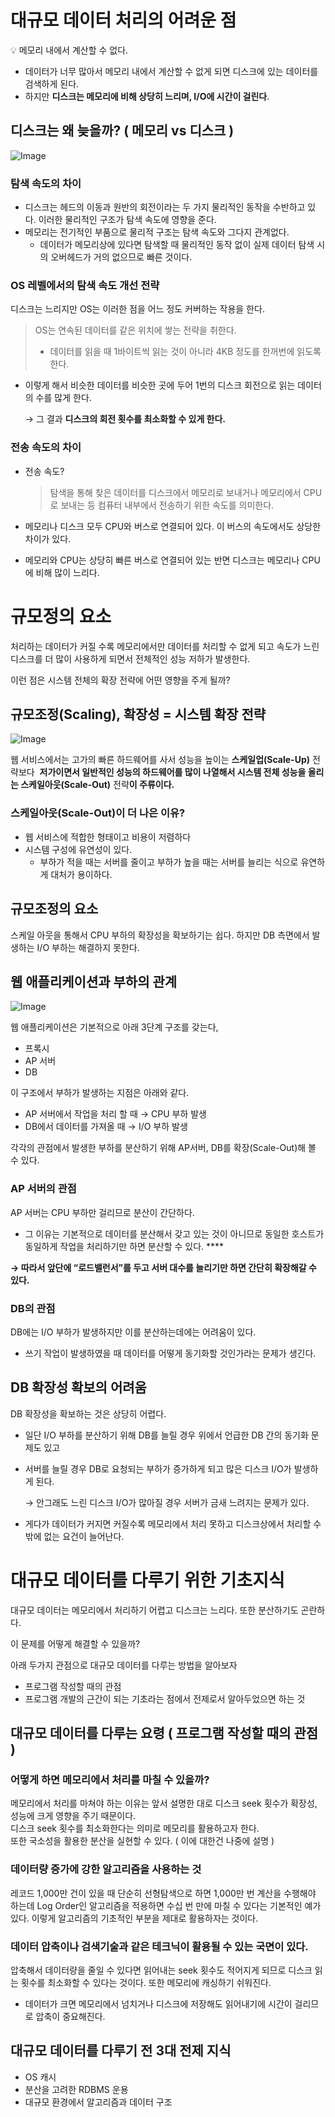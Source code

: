 # 대규모 데이터 처리의 어려운 점

<aside>
💡 메모리 내에서 계산할 수 없다.
</aside>

- 데이터가 너무 많아서 메모리 내에서 계산할 수 없게 되면 디스크에 있는 데이터를 검색하게 된다.
- 하지만 **디스크는 메모리에 비해 상당히 느리며, I/O에 시간이 걸린다**.

## 디스크는 왜 늦을까? ( 메모리  vs 디스크 )

![Image](https://github.com/user-attachments/assets/ec7d3427-5612-4086-8f1e-24d15f828623)

### **탐색 속도의 차이**

- 디스크는 헤드의 이동과 원반의 회전이라는 두 가지 물리적인 동작을 수반하고 있다.
  이러한 물리적인 구조가 탐색 속도에 영향을 준다.
- 메모리는 전기적인 부품으로 물리적 구조는 탐색 속도와 그다지 관계없다.
    - 데이터가 메모리상에 있다면 탐색할 때 물리적인 동작 없이 실제 데이터 탐색 시의 오버헤드가 거의 없으므로 빠른 것이다.

### **OS 레벨에서의 탐색 속도 개선 전략**

디스크는 느리지만 OS는 이러한 점을 어느 정도 커버하는 작용을 한다.

> OS는 연속된 데이터를 같은 위치에 쌓는 전략을 취한다.
>
> - 데이터를 읽을 때 1바이트씩 읽는 것이 아니라 4KB 정도를 한꺼번에 읽도록 한다.
- 이렇게 해서 비슷한 데이터를 비슷한 곳에 두어 1번의 디스크 회전으로 읽는 데이터의 수를 많게 한다.

  → 그 결과 **디스크의 회전 횟수를 최소화할 수 있게 한다.**


### **전송 속도의 차이**

- 전송 속도?

  > 탐색을 통해 찾은 데이터를 디스크에서 메모리로 보내거나 메모리에서 CPU로 보내는 등
  컴퓨터 내부에서 전송하기 위한 속도를 의미한다.

- 메모리나 디스크 모두 CPU와 버스로 연결되어 있다. 이 버스의 속도에서도 상당한 차이가 있다.
- 메모리와 CPU는 상당히 빠른 버스로 연결되어 있는 반면
  디스크는 메모리나 CPU에 비해 많이 느리다.

# 규모정의 요소

처리하는 데이터가 커질 수록 메모리에서만 데이터를 처리할 수 없게 되고
속도가 느린 디스크를 더 많이 사용하게 되면서 전체적인 성능 저하가 발생한다.

이런 점은 시스템 전체의 확장 전략에 어떤 영향을 주게 될까?

## 규모조정(Scaling), 확장성 = 시스템 확장 전략

![Image](https://github.com/user-attachments/assets/d683f322-3c09-44bf-8869-4b6c6afdb72f)

웹 서비스에서는 고가의 빠른 하드웨어를 사서 성능을 높이는 **스케일업(Scale-Up)** 전략보다 
**저가이면서 일반적인 성능의 하드웨어를 많이 나열해서 시스템 전체 성능을 올리는 스케일아웃(Scale-Out)** 전략**이 주류이다.**

### 스케일아웃(Scale-Out)이 더 나은 이유?

- 웹 서비스에 적합한 형태이고 비용이 저렴하다
- 시스템 구성에 유연성이 있다.
    - 부하가 적을 때는 서버를 줄이고
      부하가 높을 때는 서버를 늘리는 식으로 유연하게 대처가 용이하다.

## 규모조정의 요소

스케일 아웃을 통해서 CPU 부하의 확장성을 확보하기는 쉽다.
하지만 DB 측면에서 발생하는 I/O 부하는 해결하지 못한다.

## 웹 애플리케이션과 부하의 관계

![Image](https://github.com/user-attachments/assets/2a3224c3-503e-4319-9a71-b6268676dede)

웹 애플리케이션은 기본적으로 아래 3단계 구조를 갖는다,

- 프록시
- AP 서버
- DB

이 구조에서 부하가 발생하는 지점은 아래와 같다.

- AP 서버에서 작업을 처리 할 때 → CPU 부하 발생
- DB에서 데이터를 가져올 때 → I/O 부하 발생

각각의 관점에서 발생한 부하를 분산하기 위해 AP서버, DB를 확장(Scale-Out)해 볼 수 있다.

### **AP 서버의 관점**

AP 서버는 CPU 부하만 걸리므로 분산이 간단하다.

- 그 이유는 기본적으로 데이터를 분산해서 갖고 있는 것이 아니므로
  동일한 호스트가 동일하게 작업을 처리하기만 하면 분산할 수 있다. ****

**→ 따라서 앞단에 “로드밸런서”를 두고 서버 대수를 늘리기만 하면 간단히 확장해갈 수 있다.**

### **DB의 관점**

DB에는 I/O 부하가 발생하지만 이를 분산하는데에는 어려움이 있다.

- 쓰기 작업이 발생하였을 때 데이터를 어떻게 동기화할 것인가라는 문제가 생긴다.

## DB 확장성 확보의 어려움

DB 확장성을 확보하는 것은 상당히 어렵다.

- 일단 I/O 부하를 분산하기 위해 DB를 늘릴 경우 위에서 언급한 DB 간의 동기화 문제도 있고
- 서버를 늘릴 경우 DB로 요청되는 부하가 증가하게 되고 많은 디스크 I/O가 발생하게 된다.

  → 안그래도 느린 디스크 I/O가 많아질 경우 서버가 금새 느려지는 문제가 있다.

- 게다가 데이터가 커지면 커질수록 메모리에서 처리 못하고 디스크상에서 처리할 수밖에 없는 요건이 늘어난다.

# 대규모 데이터를 다루기 위한 기초지식

대규모 데이터는 메모리에서 처리하기 어렵고 디스크는 느리다.
또한 분산하기도 곤란하다.

이 문제를 어떻게 해결할 수 있을까?

아래 두가지 관점으로 대규모 데이터를 다루는 방법을 알아보자

- 프로그램 작성할 때의 관점
- 프로그램 개발의 근간이 되는 기초라는 점에서 전제로서 알아두었으면 하는 것

## 대규모 데이터를 다루는 요령 ( 프로그램 작성할 때의 관점 )

### 어떻게 하면 메모리에서 처리를 마칠 수 있을까?

메모리에서 처리를 마쳐야 하는 이유는 앞서 설명한 대로 디스크 seek 횟수가 확장성, 성능에 크게 영향을 주기 때문이다.  
디스크 seek 횟수를 최소화한다는 의미로 메모리를 활용하고자 한다.  
또한 국소성을 활용한 분산을 실현할 수 있다. ( 이에 대한건 나중에 설명 )

### 데이터량 증가에 강한 알고리즘을 사용하는 것

레코드 1,000만 건이 있을 때 단순히 선형탐색으로 하면 1,000만 번 계산을 수행해야 하는데
Log Order인 알고리즘을 적용하면 수십 번 만에 마칠 수 있다는 기본적인 예가 있다.
이렇게 알고리즘의 기초적인 부분을 제대로 활용하자는 것이다.

### **데이터 압축이나 검색기술과 같은 테크닉이 활용될 수 있는 국면이 있다.**

압축해서 데이터량을 줄일 수 있다면 읽어내는 seek 횟수도 적어지게 되므로
디스크 읽는 횟수를 최소화할 수 있다는 것이다.
또한 메모리에 캐싱하기 쉬워진다.

- 데이터가 크면 메모리에서 넘치거나 디스크에 저장해도 읽어내기에 시간이 걸리므로 압축이 중요해진다.

## 대규모 데이터를 다루기 전 3대 전제 지식

- OS 캐시
- 분산을 고려한 RDBMS 운용
- 대규모 환경에서 알고리즘과 데이터 구조